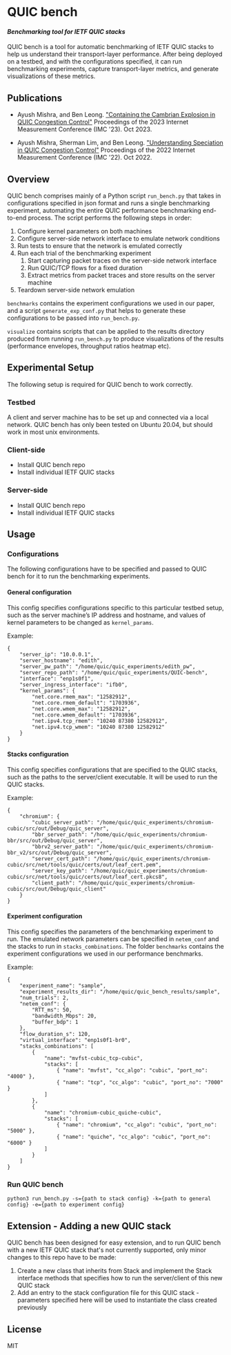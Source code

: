 # QUIC bench
#### _Benchmarking tool for IETF QUIC stacks_

QUIC bench is a tool for automatic benchmarking of IETF QUIC stacks to help us understand their transport-layer performance.
After being deployed on a testbed, and with the configurations specified, it can run benchmarking experiments, capture transport-layer metrics, and generate visualizations of these metrics.

## Publications

- Ayush Mishra, and Ben Leong. ["Containing the Cambrian Explosion in QUIC Congestion Control"](https://www.comp.nus.edu.sg/~bleong/publications/imc2023-quic.pdf) Proceedings of the 2023 Internet Measurement Conference (IMC '23). Oct 2023. 

- Ayush Mishra, Sherman Lim, and Ben Leong. ["Understanding Speciation in QUIC Congestion Control"](https://www.comp.nus.edu.sg/~bleong/publications/imc2022-quicbench.pdf) Proceedings of the 2022 Internet Measurement Conference (IMC '22). Oct 2022. 


## Overview

QUIC bench comprises mainly of a Python script `run_bench.py` that takes in configurations specified
in json format and runs a single benchmarking experiment, automating the entire QUIC performance
benchmarking end-to-end process. The script performs the following steps in order:
1. Configure kernel parameters on both machines
2. Configure server-side network interface to emulate network conditions
3. Run tests to ensure that the network is emulated correctly
4. Run each trial of the benchmarking experiment
    1. Start capturing packet traces on the server-side network interface
    2. Run QUIC/TCP flows for a fixed duration
    3. Extract metrics from packet traces and store results on the server machine
5. Teardown server-side network emulation

`benchmarks` contains the experiment configurations we used in our paper, and a script `generate_exp_conf.py` that helps to generate these configurations to be passed into `run_bench.py`.

`visualize` contains scripts that can be applied to the results directory produced from running `run_bench.py` to produce visualizations of the results (performance envelopes, throughput ratios heatmap etc).

## Experimental Setup

The following setup is required for QUIC bench to work correctly.

### Testbed
A client and server machine has to be set up and connected via a local network. QUIC bench has only been tested on Ubuntu 20.04, but should work in most unix environments.

### Client-side
- Install QUIC bench repo
- Install individual IETF QUIC stacks

### Server-side
- Install QUIC bench repo
- Install individual IETF QUIC stacks

## Usage
### Configurations
The following configurations have to be specified and passed to QUIC bench for it to run the benchmarking experiments.

#### General configuration

This config specifies configurations specific to this particular testbed setup, such as the server machine’s IP address and hostname, and values of kernel parameters to be changed as `kernel_params`.

Example:
```
{
    "server_ip": "10.0.0.1",
    "server_hostname": "edith",
    "server_pw_path": "/home/quic/quic_experiments/edith_pw",
    "server_repo_path": "/home/quic/quic_experiments/QUIC-bench",
    "interface": "enp1s0f1",
    "server_ingress_interface": "ifb0",
    "kernel_params": {
        "net.core.rmem_max": "12582912",
        "net.core.rmem_default": "1703936",
        "net.core.wmem_max": "12582912",
        "net.core.wmem_default": "1703936",
        "net.ipv4.tcp_rmem": "10240 87380 12582912",
        "net.ipv4.tcp_wmem": "10240 87380 12582912"
    }
}
```

#### Stacks configuration

This config specifies configurations that are specified to the QUIC stacks, such as the paths to the server/client executable. It will be used to run the QUIC stacks.

Example:
```
{
    "chromium": {
        "cubic_server_path": "/home/quic/quic_experiments/chromium-cubic/src/out/Debug/quic_server",
        "bbr_server_path": "/home/quic/quic_experiments/chromium-bbr/src/out/Debug/quic_server",
        "bbrv2_server_path": "/home/quic/quic_experiments/chromium-bbr_v2/src/out/Debug/quic_server",
        "server_cert_path": "/home/quic/quic_experiments/chromium-cubic/src/net/tools/quic/certs/out/leaf_cert.pem",
        "server_key_path": "/home/quic/quic_experiments/chromium-cubic/src/net/tools/quic/certs/out/leaf_cert.pkcs8",
        "client_path": "/home/quic/quic_experiments/chromium-cubic/src/out/Debug/quic_client"
    }
}
```

#### Experiment configuration

This config specifies the parameters of the benchmarking experiment to run. The emulated network parameters can be specified in `netem_conf` and the stacks to run in `stacks_combinations`. The folder `benchmarks` contains the experiment configurations we used in our performance benchmarks.

Example:
```
{
    "experiment_name": "sample",
    "experiment_results_dir": "/home/quic/quic_bench_results/sample",
    "num_trials": 2,
    "netem_conf": {
        "RTT_ms": 50,
        "bandwidth_Mbps": 20,
        "buffer_bdp": 1
    },
    "flow_duration_s": 120,
    "virtual_interface": "enp1s0f1-br0",
    "stacks_combinations": [
        {
            "name": "mvfst-cubic_tcp-cubic",
            "stacks": [
                { "name": "mvfst", "cc_algo": "cubic", "port_no": "4000" },
                { "name": "tcp", "cc_algo": "cubic", "port_no": "7000" }
            ]
        },
        {
            "name": "chromium-cubic_quiche-cubic",
            "stacks": [
                { "name": "chromium", "cc_algo": "cubic", "port_no": "5000" },
                { "name": "quiche", "cc_algo": "cubic", "port_no": "6000" }
            ]
        }
    ]
}
```

### Run QUIC bench
```
python3 run_bench.py -s={path to stack config} -k={path to general config} -e={path to experiment config}
```

## Extension - Adding a new QUIC stack

QUIC bench has been designed for easy extension, and to run QUIC bench with a new IETF QUIC stack that's not currently supported, only minor changes to this repo have to be made:
1. Create a new class that inherits from Stack and implement the Stack interface methods that specifies how to run the server/client of this new QUIC stack
2. Add an entry to the stack configuration file for this QUIC stack - parameters specified here will be used to instantiate the class created previously

## License

MIT
